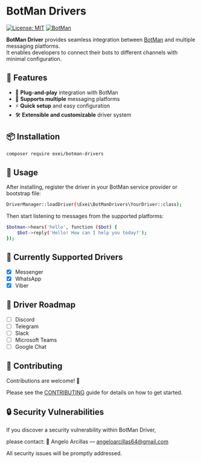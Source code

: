 # BotMan Drivers

[![License: MIT](https://img.shields.io/badge/License-MIT-blue.svg)](LICENSE)
[![BotMan](https://img.shields.io/badge/BotMan-Driver-brightgreen)](https://github.com/botman/botman)

**BotMan Driver** provides seamless integration between [BotMan](https://github.com/botman/botman) and multiple messaging platforms.  
It enables developers to connect their bots to different channels with minimal configuration.


## 🚀 Features

- 🤖 **Plug-and-play** integration with BotMan  
- 🔌 **Supports multiple** messaging platforms  
- ⚡ **Quick setup** and easy configuration  
- 🛠️ **Extensible and customizable** driver system  

## 📦 Installation

```bash
composer require exei/botman-drivers
```

## 🧠 Usage

After installing, register the driver in your BotMan service provider or bootstrap file:
```bash
DriverManager::loadDriver(\Exei\BotManDrivers\YourDriver::class);
```

Then start listening to messages from the supported platforms:
```bash
$botman->hears('hello', function ($bot) {
    $bot->reply('Hello! How can I help you today?');
});
```

## 💬 Currently Supported Drivers

- [x] Messenger
- [x] WhatsApp
- [x] Viber

## 🚀 Driver Roadmap

- [ ] Discord
- [ ] Telegram
- [ ] Slack
- [ ] Microsoft Teams
- [ ] Google Chat

## 🤝 Contributing

Contributions are welcome! 🎉


Please see the [CONTRIBUTING](CONTRIBUTING)
guide for details on how to get started.

## 🔒 Security Vulnerabilities

If you discover a security vulnerability within BotMan Driver,

please contact: 📧 Angelo Arcillas — angeloarcillas64@gmail.com

All security issues will be promptly addressed.
